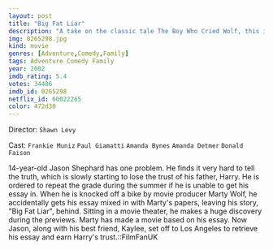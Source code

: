 ```yaml
---
layout: post
title: "Big Fat Liar"
description: "A take on the classic tale The Boy Who Cried Wolf, this is the story of a 14-year-old boy named Jason Shephard who lies for the fun of it. He leaves an important story assignment entitled Big Fat Liar in movie producer Marty Wolf's limo, which Marty then turns into a film. When Jason sees a movie preview of his story, he and his best friend, Kaylee, travel to Los Angeles to make Marty confess to using his story, to clear his name, and to get him out of having to attend summer school. Jason then has t.."
img: 0265298.jpg
kind: movie
genres: [Adventure,Comedy,Family]
tags: Adventure Comedy Family 
year: 2002
imdb_rating: 5.4
votes: 34486
imdb_id: 0265298
netflix_id: 60022265
color: 472d30
---
```

Director: `Shawn Levy`  

Cast: `Frankie Muniz` `Paul Giamatti` `Amanda Bynes` `Amanda Detmer` `Donald Faison` 

14-year-old Jason Shephard has one problem. He finds it very hard to tell the truth, which is slowly starting to lose the trust of his father, Harry. He is ordered to repeat the grade during the summer if he is unable to get his essay in. When he is knocked off a bike by movie producer Marty Wolf, he accidentally gets his essay mixed in with Marty's papers, leaving his story, "Big Fat Liar", behind. Sitting in a movie theater, he makes a huge discovery during the previews. Marty has made a movie based on his essay. Now Jason, along with his best friend, Kaylee, set off to Los Angeles to retrieve his essay and earn Harry's trust.::FilmFanUK